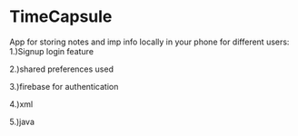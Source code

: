 # TimeCapsule
App for storing notes and imp info locally in your phone for different users:
1.)Signup login feature

2.)shared preferences used

3.)firebase for authentication

4.)xml

5.)java
